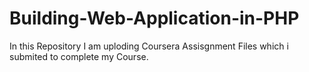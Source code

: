 # Building-Web-Application-in-PHP
In this Repository I am uploding Coursera Assisgnment Files which i submited to complete my Course.
